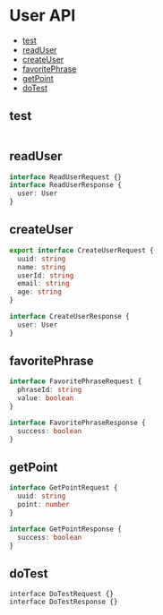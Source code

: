 # User API
- [test](##test)
- [readUser](##readUser)
- [createUser](##createUser)
- [favoritePhrase](##favoritePhrase)
- [getPoint](##getPoint)
- [doTest](##doTest)

## test
```
```

## readUser
```ts
interface ReadUserRequest {}
interface ReadUserResponse {
  user: User
}
```

## createUser
```ts
export interface CreateUserRequest {
  uuid: string
  name: string
  userId: string
  email: string
  age: string
}

interface CreateUserResponse {
  user: User
}
```

## favoritePhrase
```ts
interface FavoritePhraseRequest {
  phraseId: string
  value: boolean
}

interface FavoritePhraseResponse {
  success: boolean
}
```

## getPoint
```ts
interface GetPointRequest {
  uuid: string
  point: number
}

interface GetPointResponse {
  success: boolean
}
```

## doTest
```
interface DoTestRequest {}
interface DoTestResponse {}
```